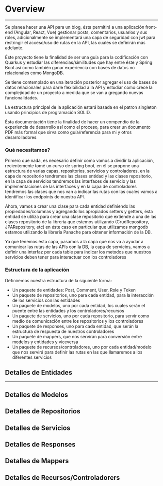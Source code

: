 # Overview
<hr />

Se planea hacer una API para un blog, ésta permitirá a una aplicación front-end (Angular, React, Vue) gestionar posts,
comentarios, usuarios y sus roles, adicionalmente se implementará una capa de seguridad con jwt para restringir el
acceso/uso de rutas en la API, las cuales se definirán más adelante.

Éste proyecto tiene la finalidad de ser una guía para la codificación con Quarkus y estudiar las diferencias/similitudes 
que hay entre éste y Spring Boot así como también ganar experiencia con bases de datos no relacionales como MongoDB.

Se tiene contemplado en una iteración posterior agregar el uso de bases de datos relacionales para darle flexibilidad a
la API y estudiar como crece la complejidad de un proyecto a medida que se van a gregando nuevas funcionalidades.

La estructura principal de la aplicación estará basada en el patron singleton usando principios de programación SOLID.

Ésta documentación tiene la finalidad de hacer un compendio de la experiencia de desarrollo así como el proceso, para 
crear un documento PDF más formal que sirva como guía/referencia para mi y otros desarrolladores

### Qué necesitamos?
Primero que nada, es necesario definir como vamos a dividir la aplicación, recientemente tomé un curso de spring boot,
en él se propone una estructura de varias capas, repositorios, servicios y controladores, en la capa de repositorio 
tendremos las clases entidad y las clases repositorio, en la capa de servicios tendremos las interfaces de servicio y 
las implementaciones de las interfaces y en la capa de controladores tendremos las clases que nos van a indicar las 
rutas con las cuales vamos a identificar los endpoints de nuestra API.

Ahora, vamos a crear una clase para cada entidad definiendo las propiedades/columnas y agregando los apropiados setters y 
getters, ésta entidad se utiliza para crear una clase repositorio que extiende a una de las clases repositorio de la 
librería que estemos utilizando (CrudRepository, JPARepository, etc) en éste caso en particular que utilizamos mongodb
estamos utilizando la librería Panache para obtener información de la DB. 

Ya que tenemos ésta capa, pasamos a la capa que nos va a ayudar a comunicar las rutas de las APIs con la DB, la capa de 
servicios, vamos a definir una interfaz por cada table para indicar los metodos que nuestros servicios deben tener para 
interactuar con los controladores

### Estructura de la aplicación

Definiremos nuestra estructura de la siguiente forma:

* Un paquete de entidades: Post, Comment, User, Role y Token
* Un paquete de repositorios, uno para cada entidad, para la interacción de los servicios con las entidades
* Un paquete de modelos, uno por cada entidad, los cuales serán el puente entre las entidades y los controladores/recursos
* Un paquete de servicios, uno por cada repositorio, para servir como medio de comunicación entre los repositorios y los controladores
* Un paquete de responses, uno para cada entidad, que serán la estructura de respuesta de nuestros controladores
* Un paquete de mappers, que nos servirán para conversión entre modelos y entidades y viceversa
* Un paquete de recursos/controladores, uno por cada entidad/modelo que nos servirá para definir las rutas en las que llamaremos a los diferentes servicios

## Detalles de Entidades
<hr />

## Detalles de Modelos

## Detalles de Repositorios

## Detalles de Servicios

## Detalles de Responses

## Detalles de Mappers

## Detalles de Recursos/Controladorers